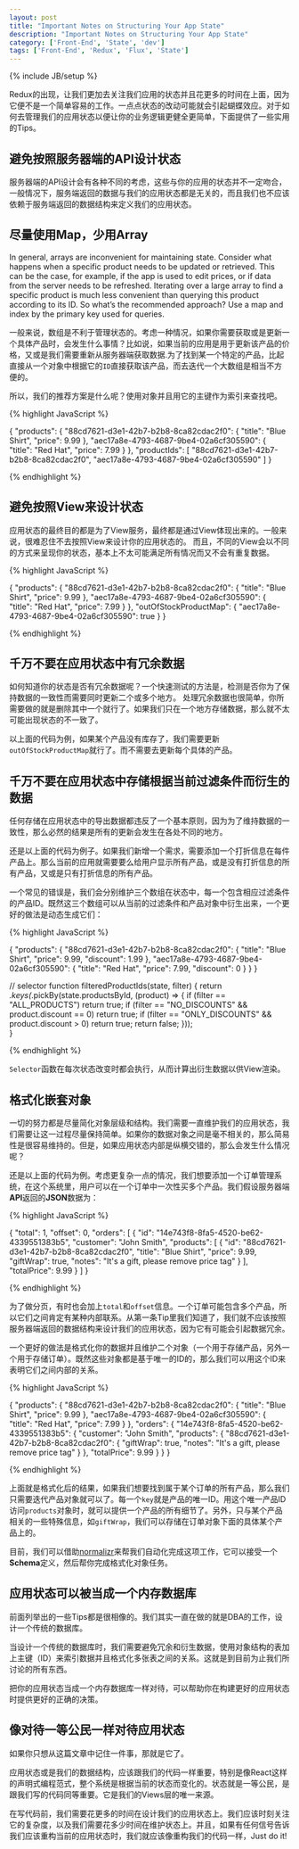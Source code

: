 ```yaml
---
layout: post
title: "Important Notes on Structuring Your App State"
description: "Important Notes on Structuring Your App State"
category: ['Front-End', 'State', 'dev']
tags: ['Front-End', 'Redux', 'Flux', 'State']
---
```

{% include JB/setup %}

Redux的出现，让我们更加去关注我们应用的状态并且花更多的时间在上面，因为它便不是一个简单容易的工作。一点点状态的改动可能就会引起蝴蝶效应。对于如何去管理我们的应用状态以便让你的业务逻辑更健全更简单，下面提供了一些实用的Tips。

## 避免按照服务器端的API设计状态

服务器端的API设计会有各种不同的考虑，这些与你的应用的状态并不一定吻合，一般情况下，服务端返回的数据与我们的应用状态都是无关的，而且我们也不应该依赖于服务端返回的数据结构来定义我们的应用状态。

## 尽量使用Map，少用Array

In general, arrays are inconvenient for maintaining state. Consider what happens when a specific product needs to be updated or retrieved. This can be the case, for example, if the app is used to edit prices, or if data from the server needs to be refreshed. Iterating over a large array to find a specific product is much less convenient than querying this product according to its ID.
So what’s the recommended approach? Use a map and index by the primary key used for queries.

一般来说，数组是不利于管理状态的。考虑一种情况，如果你需要获取或是更新一个具体产品时，会发生什么事情？比如说，如果当前的应用是用于更新该产品的价格，又或是我们需要重新从服务器端获取数据.为了找到某一个特定的产品，比起直接从一个对象中根据它的`ID`直接获取该产品，而去迭代一个大数组是相当不方便的。

所以，我们的推荐方案是什么呢？使用对象并且用它的主键作为索引来查找吧。

{% highlight JavaScript %}

{
  "products": {
    "88cd7621-d3e1-42b7-b2b8-8ca82cdac2f0": {
      "title": "Blue Shirt",
      "price": 9.99
    },
    "aec17a8e-4793-4687-9be4-02a6cf305590": {
      "title": "Red Hat",
      "price": 7.99
    }
  },
  "productIds": [
    "88cd7621-d3e1-42b7-b2b8-8ca82cdac2f0",
    "aec17a8e-4793-4687-9be4-02a6cf305590"
  ]
}

{% endhighlight %}    

## 避免按照View来设计状态

应用状态的最终目的都是为了View服务，最终都是通过View体现出来的。一般来说，很难忍住不去按照View来设计你的应用状态的。
而且，不同的View会以不同的方式来呈现你的状态，基本上不太可能满足所有情况而又不会有重复数据。

{% highlight JavaScript %}

{
  "products": {
    "88cd7621-d3e1-42b7-b2b8-8ca82cdac2f0": {
      "title": "Blue Shirt",
      "price": 9.99
    },
    "aec17a8e-4793-4687-9be4-02a6cf305590": {
      "title": "Red Hat",
      "price": 7.99
    }
  },
  "outOfStockProductMap": {
    "aec17a8e-4793-4687-9be4-02a6cf305590": true
  }
}

{% endhighlight %} 

## 千万不要在应用状态中有冗余数据

如何知道你的状态是否有冗余数据呢？一个快速测试的方法是，检测是否你为了保持数据的一致性而需要同时更新二个或多个地方。
处理冗余数据也很简单，你所需要做的就是删除其中一个就行了。如果我们只在一个地方存储数据，那么就不太可能出现状态的不一致了。

以上面的代码为例，如果某个产品没有库存了，我们需要更新`outOfStockProductMap`就行了。而不需要去更新每个具体的产品。

## 千万不要在应用状态中存储根据当前过滤条件而衍生的数据

任何存储在应用状态中的导出数据都违反了一个基本原则，因为为了维持数据的一致性，那么必然的结果是所有的更新会发生在各处不同的地方。

还是以上面的代码为例子。如果我们新增一个需求，需要添加一个打折信息在每件产品上。那么当前的应用就需要要么给用户显示所有产品，或是没有打折信息的所有产品，又或是只有打折信息的所有产品。

一个常见的错误是，我们会分别维护三个数组在状态中，每一个包含相应过滤条件的产品ID。既然这三个数组可以从当前的过滤条件和产品对象中衍生出来，一个更好的做法是动态生成它们：

{% highlight JavaScript %}

{
  "products": {
    "88cd7621-d3e1-42b7-b2b8-8ca82cdac2f0": {
      "title": "Blue Shirt",
      "price": 9.99,
      "discount": 1.99
    },
    "aec17a8e-4793-4687-9be4-02a6cf305590": {
      "title": "Red Hat",
      "price": 7.99,
      "discount": 0
    }
  }
}

// selector
function filteredProductIds(state, filter) {
  return _.keys(_.pickBy(state.productsById, (product) => {
    if (filter == "ALL_PRODUCTS") return true;
    if (filter == "NO_DISCOUNTS" && product.discount == 0) return true;
    if (filter == "ONLY_DISCOUNTS" && product.discount > 0) return true;
    return false;
  }));  
}

{% endhighlight %} 

`Selector`函数在每次状态改变时都会执行，从而计算出衍生数据以供View渲染。

## 格式化嵌套对象

一切的努力都是尽量简化对象层级和结构。我们需要一直维护我们的应用状态，我们需要让这一过程尽量保持简单。如果你的数据对象之间是毫不相关的，那么简易性是很容易维持的。但是，如果应用状态内部是纵横交错的，那么会发生什么情况呢？

还是以上面的代码为例。考虑更复杂一点的情况，我们想要添加一个订单管理系统，在这个系统里，用户可以在一个订单中一次性买多个产品。我们假设服务器端**API**返回的**JSON**数据为：

{% highlight JavaScript %}

{
  "total": 1,
  "offset": 0,
  "orders": [
    {
      "id": "14e743f8-8fa5-4520-be62-4339551383b5",
      "customer": "John Smith",
      "products": [
        {
          "id": "88cd7621-d3e1-42b7-b2b8-8ca82cdac2f0",
          "title": "Blue Shirt",
          "price": 9.99,
          "giftWrap": true,
          "notes": "It's a gift, please remove price tag"
        }
      ],
      "totalPrice": 9.99
    }
  ]
}

{% endhighlight %} 

为了做分页，有时也会加上`total`和`offset`信息。一个订单可能包含多个产品，所以它们之间肯定有某种内部联系。从第一条Tip里我们知道了，我们就不应该按照服务器端返回的数据结构来设计我们的应用状态，因为它有可能会引起数据冗余。

一个更好的做法是格式化你的数据并且维护二个对象（一个用于存储产品，另外一个用于存储订单）。既然这些对象都是基于唯一的ID的，那么我们可以用这个ID来表明它们之间内部的关系。

{% highlight JavaScript %}

{
  "products": {
    "88cd7621-d3e1-42b7-b2b8-8ca82cdac2f0": {
      "title": "Blue Shirt",
      "price": 9.99
    },
    "aec17a8e-4793-4687-9be4-02a6cf305590": {
      "title": "Red Hat",
      "price": 7.99
    }
  },
  "orders": {
    "14e743f8-8fa5-4520-be62-4339551383b5": {
      "customer": "John Smith",
      "products": {
        "88cd7621-d3e1-42b7-b2b8-8ca82cdac2f0": {
          "giftWrap": true,
          "notes": "It's a gift, please remove price tag"
        }
      },
      "totalPrice": 9.99
    }
  }
}

{% endhighlight %} 

上面就是格式化后的结果，如果我们想要找到属于某个订单的所有产品，那么我们只需要迭代产品对象就可以了。每一个`key`就是产品的唯一ID。用这个唯一产品ID访问`products`对象时，就可以提供一个产品的所有细节了。另外，只与某个产品相关的一些特殊信息，如`giftWrap`，我们可以存储在订单对象下面的具体某个产品上的。

目前，我们可以借助[normalizr](https://github.com/paularmstrong/normalizr)来帮我们自动化完成这项工作，它可以接受一个**Schema**定义，然后帮你完成格式化对象任务。

## 应用状态可以被当成一个内存数据库

前面列举出的一些Tips都是很相像的。我们其实一直在做的就是DBA的工作，设计一个传统的数据库。

当设计一个传统的数据库时，我们需要避免冗余和衍生数据，使用对象结构的表加上主键（ID）来索引数据并且格式化多张表之间的关系。这就是到目前为止我们所讨论的所有东西。

把你的应用状态当成一个内存数据库一样对待，可以帮助你在构建更好的应用状态时提供更好的正确的决策。


## 像对待一等公民一样对待应用状态

如果你只想从这篇文章中记住一件事，那就是它了。

应用状态或是我们的数据结构，应该跟我们的代码一样重要，特别是像React这样的声明式编程范式，整个系统是根据当前的状态而变化的。状态就是一等公民，是跟我们写的代码同等重要。它是我们的Views层的唯一来源。

在写代码前，我们需要花更多的时间在设计我们的应用状态上。我们应该时刻关注它的复杂度，以及我们需要花多少时间在维护状态上。并且，如果有任何信号告诉我们应该重构当前的应用状态时，我们就应该像重构我们的代码一样，Just do it!
